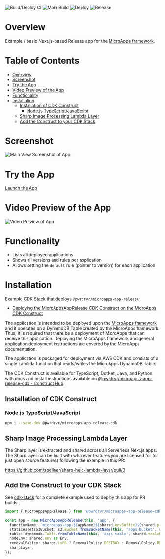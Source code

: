 ![Build/Deploy CI](https://github.com/pwrdrvr/microapps-app-release/actions/workflows/ci.yml/badge.svg) ![Main Build](https://github.com/pwrdrvr/microapps-app-release/actions/workflows/jsii.yml/badge.svg) ![Deploy](https://github.com/pwrdrvr/microapps-app-release/actions/workflows/deploy.yml/badge.svg) ![Release](https://github.com/pwrdrvr/microapps-app-release/actions/workflows/release.yml/badge.svg)

# Overview

Example / basic Next.js-based Release app for the [MicroApps framework](https://github.com/pwrdrvr/microapps-core).

# Table of Contents <!-- omit in toc -->

- [Overview](#overview)
- [Screenshot](#screenshot)
- [Try the App](#try-the-app)
- [Video Preview of the App](#video-preview-of-the-app)
- [Functionality](#functionality)
- [Installation](#installation)
  - [Installation of CDK Construct](#installation-of-cdk-construct)
    - [Node.js TypeScript/JavaScript](#nodejs-typescriptjavascript)
  - [Sharp Image Processing Lambda Layer](#sharp-image-processing-lambda-layer)
  - [Add the Construct to your CDK Stack](#add-the-construct-to-your-cdk-stack)

# Screenshot

![Main View Screenshot of App](https://raw.githubusercontent.com/pwrdrvr/microapps-app-release/main/assets/images/app-main.png)

# Try the App

[Launch the App](https://dukw9jtyq2dwo.cloudfront.net/prefix/release/)

# Video Preview of the App

![Video Preview of App](https://raw.githubusercontent.com/pwrdrvr/microapps-app-release/main/assets/videos/app-overview.gif)

# Functionality

- Lists all deployed applications
- Shows all versions and rules per application
- Allows setting the `default` rule (pointer to version) for each application

# Installation

Example CDK Stack that deploys `@pwrdrvr/microapps-app-release`:
- [Deploying the MicroAppsAppRelease CDK Construct on the MicroApps CDK Construct](https://github.com/pwrdrvr/microapps-core/blob/main/packages/cdk/lib/MicroApps.ts#L260-L267)

The application is intended to be deployed upon the [MicroApps framework](https://github.com/pwrdrvr/microapps-core) and it operates on a DynamoDB Table created by the MicroApps framework. Thus, it is required that there be a deployment of MicroApps that can receive this application. Deploying the MicroApps framework and general application deployment instructions are covered by the MicroApps documentation.

The application is packaged for deployment via AWS CDK and consists of a single Lambda function that reads/writes the MicroApps DynamoDB Table.

The CDK Construct is available for TypeScript, DotNet, Java, and Python with docs and install instructions available on [@pwrdrvr/microapps-app-release-cdk - Construct Hub](https://constructs.dev/packages/@pwrdrvr/microapps-app-release-cdk).

## Installation of CDK Construct

### Node.js TypeScript/JavaScript

```sh
npm i --save-dev @pwrdrvr/microapps-app-release-cdk
```

## Sharp Image Processing Lambda Layer

The Sharp layer is extracted and shared across all Serverless Next.js apps. The Sharp layer can be built with whatever features you are licensed for (or just open source features) following the example in this PR:

https://github.com/zoellner/sharp-heic-lambda-layer/pull/3

## Add the Construct to your CDK Stack

See [cdk-stack](packages/cdk-stack/lib/svcs.ts) for a complete example used to deploy this app for PR builds.

```typescript
import { MicroAppsAppRelease } from '@pwrdrvr/microapps-app-release-cdk';

const app = new MicroAppsAppRelease(this, 'app', {
  functionName: `microapps-app-${appName}${shared.envSuffix}${shared.prSuffix}`,
  staticAssetsS3Bucket: s3.Bucket.fromBucketName(this, 'apps-bucket', shared.s3BucketName),
  table: dynamodb.Table.fromTableName(this, 'apps-table', shared.tableName),
  nodeEnv: shared.env as Env,
  removalPolicy: shared.isPR ? RemovalPolicy.DESTROY : RemovalPolicy.RETAIN,
  sharpLayer,
});
```
